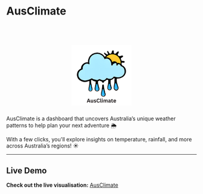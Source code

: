 # AusClimate
<h1 align="center">
  <br>
  <img src="https://github.com/danielliu2707/AusClimate/blob/main/img/logo.png" width="160">
</h1>

AusClimate is a dashboard that uncovers Australia’s unique weather patterns to help plan your next adventure 🌦️

With a few clicks, you'll explore insights on temperature, rainfall, and more across Australia’s regions! ☀️

---

## Live Demo

**Check out the live visualisation:** [AusClimate](https://danielliu2707.github.io/AusClimate/)

